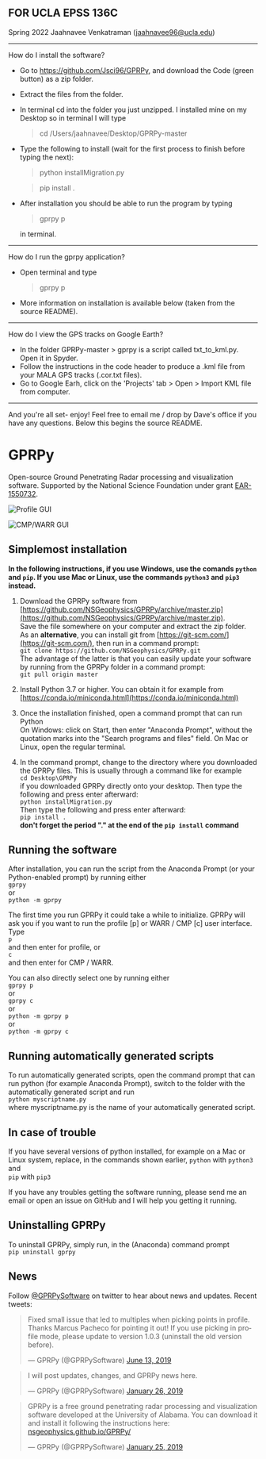 ## FOR UCLA EPSS 136C
Spring 2022
Jaahnavee Venkatraman (jaahnavee96@ucla.edu)

----------------------------------------------------------------------------------------------------------------------------------

How do I install the software?

- Go to https://github.com/Jsci96/GPRPy, and download the Code (green button) as a zip folder.

- Extract the files from the folder.

- In terminal cd into the folder you just unzipped. I installed mine on my Desktop so in terminal I will type
   > cd /Users/jaahnavee/Desktop/GPRPy-master

- Type the following to install (wait for the first process to finish before typing the next):
   > python installMigration.py
   
   > pip install .

- After installation you should be able to run the program by typing
   > gprpy p
   
  in terminal.

----------------------------------------------------------------------------------------------------------------------------------

How do I run the gprpy application?

- Open terminal and type
   > gprpy p
- More information on installation is available below (taken from the source README).

----------------------------------------------------------------------------------------------------------------------------------

How do I view the GPS tracks on Google Earth?

- In the folder GPRPy-master > gprpy is a script called txt_to_kml.py. Open it in Spyder.
- Follow the instructions in the code header to produce a .kml file from your MALA GPS tracks (.cor.txt files).
- Go to Google Earh, click on the 'Projects' tab > Open > Import KML file from computer.

----------------------------------------------------------------------------------------------------------------------------------

And you're all set- enjoy!
Feel free to email me / drop by Dave's office if you have any questions. Below this begins the source README.

# GPRPy
Open-source Ground Penetrating Radar processing and visualization software. Supported by the National Science Foundation under grant [EAR-1550732](https://www.nsf.gov/awardsearch/showAward?AWD_ID=1550732).

![Profile GUI](profileGUI.png)

![CMP/WARR GUI](CWGUI.png)

## Simplemost installation

**In the following instructions, if you use Windows, use the comands `python` and `pip`. If you use Mac or Linux, use the commands `python3` and `pip3` instead.**

1) Download the GPRPy software from 
   [https://github.com/NSGeophysics/GPRPy/archive/master.zip](https://github.com/NSGeophysics/GPRPy/archive/master.zip). <br/>
   Save the file somewhere on your computer and extract the zip folder. <br/>
   As an **alternative**, you can install git from [https://git-scm.com/](https://git-scm.com/), then run in a command prompt:<br/>
   `git clone https://github.com/NSGeophysics/GPRPy.git`<br/>
   The advantage of the latter is that you can easily update your software by running from the GPRPy folder in a command prompt:<br/>
   `git pull origin master`

2) Install Python 3.7 or higher. You can obtain it for example from [https://conda.io/miniconda.html](https://conda.io/miniconda.html)

3) Once the installation finished, open a command prompt that can run Python <br/>
   On Windows: click on Start, then enter "Anaconda Prompt", without the quotation marks into the "Search programs and files" field. On Mac or Linux, open the regular terminal.

4) In the command prompt, change to the directory  where you downloaded the GPRPy files.
   This is usually through a command like for example<br/>
   `cd Desktop\GPRPy`<br/>
   if you downloaded GPRPy directly onto your desktop. Then type the following and press enter afterward:<br/>
   `python installMigration.py`<br/>
   Then type the following and press enter afterward:<br/>
   `pip install .`<br/>
   **don't forget the period "." at the end of the `pip install` command**


## Running the software
After installation, you can run the script from the Anaconda Prompt (or your Python-enabled prompt) by running either<br/>
`gprpy`<br/>
or<br/>
`python -m gprpy`

The first time you run GPRPy it could take a while to initialize. GPRPy will ask you if you want to run the profile [p] or WARR / CMP [c] user interface. Type<br/>
`p`<br/>
and then enter for profile, or<br/>
`c`<br/>
and then enter for CMP / WARR.

You can also directly select one by running either<br/>
`gprpy p`<br/>
or<br/>
`gprpy c`<br/>
or<br/>
`python -m gprpy p`<br/>
or<br/>
`python -m gprpy c`


## Running automatically generated scripts
To run automatically generated scripts, open the command prompt that can run python (for example Anaconda Prompt), switch to the folder with the automatically generated script and run<br/>
`python myscriptname.py`<br/>
where myscriptname.py is the name of your automatically generated script.  


## In case of trouble
If you have several versions of python installed, for example on a Mac or Linux system, replace, in the commands shown earlier,
`python` with `python3`<br/>
and<br/>
`pip` with `pip3`

If you have any troubles getting the software running, please send me an email or open an issue on GitHub and I will help you getting it running.


## Uninstalling GPRPy
To uninstall GPRPy, simply run, in the (Anaconda) command prompt<br/>
`pip uninstall gprpy`

## News
Follow [@GPRPySoftware](https://twitter.com/GPRPySoftware) on twitter to hear about news and updates.
Recent tweets:

<blockquote class="twitter-tweet" data-lang="en"><p lang="en" dir="ltr">Fixed small issue that led to multiples when picking points in profile. Thanks Marcus Pacheco for pointing it out! If you use picking in profile mode, please update to version 1.0.3 (uninstall the old version before).</p>&mdash; GPRPy (@GPRPySoftware) <a href="https://twitter.com/GPRPySoftware/status/1139243564469313536?ref_src=twsrc%5Etfw">June 13, 2019</a></blockquote>

<blockquote class="twitter-tweet" data-lang="en"><p lang="en" dir="ltr">I will post updates, changes, and GPRPy news here.</p>&mdash; GPRPy (@GPRPySoftware) <a href="https://twitter.com/GPRPySoftware/status/1089246592786485251?ref_src=twsrc%5Etfw">January 26, 2019</a></blockquote>

<blockquote class="twitter-tweet" data-lang="en"><p lang="en" dir="ltr">GPRPy is a free ground penetrating radar processing and visualization software developed at the University of Alabama. You can download it and install it following the instructions here: <a href="https://nsgeophysics.github.io/GPRPy/">nsgeophysics.github.io/GPRPy/</a></p>&mdash; GPRPy (@GPRPySoftware) <a href="https://twitter.com/GPRPySoftware/status/1088806792191197188?ref_src=twsrc%5Etfw">January 25, 2019</a></blockquote>


